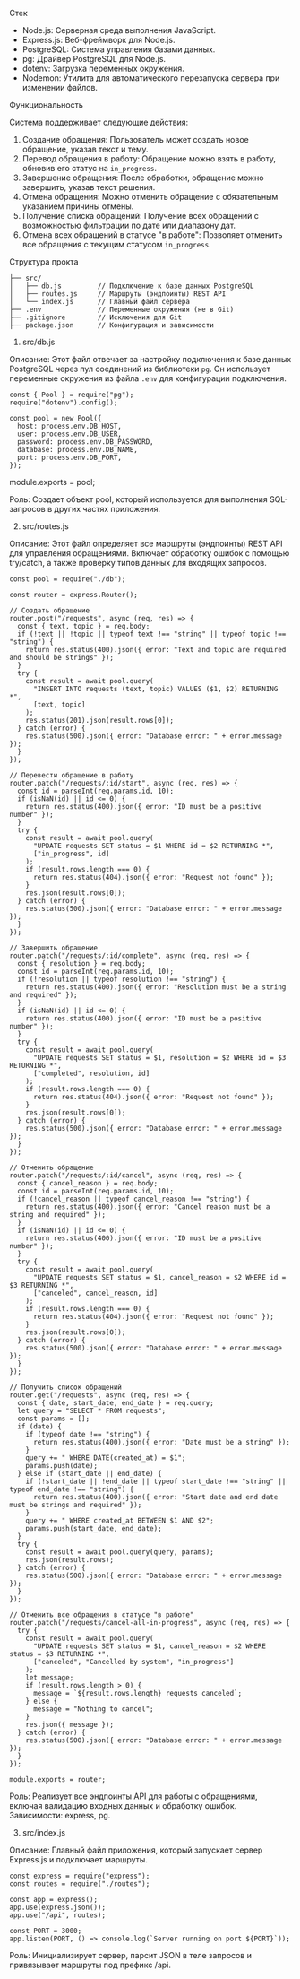 Стек

- Node.js: Серверная среда выполнения JavaScript.
- Express.js: Веб-фреймворк для Node.js.
- PostgreSQL: Система управления базами данных.
- pg: Драйвер PostgreSQL для Node.js.
- dotenv: Загрузка переменных окружения.
- Nodemon: Утилита для автоматического перезапуска сервера при изменении файлов.

Функциональность

Система поддерживает следующие действия:

1. Создание обращения: Пользователь может создать новое обращение, указав текст и тему.
2. Перевод обращения в работу: Обращение можно взять в работу, обновив его статус на `in_progress`.
3. Завершение обращения: После обработки, обращение можно завершить, указав текст решения.
4. Отмена обращения: Можно отменить обращение с обязательным указанием причины отмены.
5. Получение списка обращений: Получение всех обращений с возможностью фильтрации по дате или диапазону дат.
6. Отмена всех обращений в статусе "в работе": Позволяет отменить все обращения с текущим статусом `in_progress`.

Структура прокта
```
├── src/
│   ├── db.js         // Подключение к базе данных PostgreSQL
│   ├── routes.js     // Маршруты (эндпоинты) REST API
│   └── index.js      // Главный файл сервера
├── .env              // Переменные окружения (не в Git)
├── .gitignore        // Исключения для Git
├── package.json      // Конфигурация и зависимости
```

1. src/db.js

Описание: Этот файл отвечает за настройку подключения к базе данных PostgreSQL через пул соединений из библиотеки `pg`. Он использует переменные окружения из файла `.env` для конфигурации подключения.


```
const { Pool } = require("pg");
require("dotenv").config();

const pool = new Pool({
  host: process.env.DB_HOST,
  user: process.env.DB_USER,
  password: process.env.DB_PASSWORD,
  database: process.env.DB_NAME,
  port: process.env.DB_PORT,
});
```
module.exports = pool;

Роль: Создает объект pool, который используется для выполнения SQL-запросов в других частях приложения.


 2. src/routes.js

Описание: Этот файл определяет все маршруты (эндпоинты) REST API для управления обращениями. Включает обработку ошибок с помощью try/catch, а также проверку типов данных для входящих запросов.

```const express = require("express");
const pool = require("./db");

const router = express.Router();

// Создать обращение
router.post("/requests", async (req, res) => {
  const { text, topic } = req.body;
  if (!text || !topic || typeof text !== "string" || typeof topic !== "string") {
    return res.status(400).json({ error: "Text and topic are required and should be strings" });
  }
  try {
    const result = await pool.query(
      "INSERT INTO requests (text, topic) VALUES ($1, $2) RETURNING *",
      [text, topic]
    );
    res.status(201).json(result.rows[0]);
  } catch (error) {
    res.status(500).json({ error: "Database error: " + error.message });
  }
});

// Перевести обращение в работу
router.patch("/requests/:id/start", async (req, res) => {
  const id = parseInt(req.params.id, 10);
  if (isNaN(id) || id <= 0) {
    return res.status(400).json({ error: "ID must be a positive number" });
  }
  try {
    const result = await pool.query(
      "UPDATE requests SET status = $1 WHERE id = $2 RETURNING *",
      ["in_progress", id]
    );
    if (result.rows.length === 0) {
      return res.status(404).json({ error: "Request not found" });
    }
    res.json(result.rows[0]);
  } catch (error) {
    res.status(500).json({ error: "Database error: " + error.message });
  }
});

// Завершить обращение
router.patch("/requests/:id/complete", async (req, res) => {
  const { resolution } = req.body;
  const id = parseInt(req.params.id, 10);
  if (!resolution || typeof resolution !== "string") {
    return res.status(400).json({ error: "Resolution must be a string and required" });
  }
  if (isNaN(id) || id <= 0) {
    return res.status(400).json({ error: "ID must be a positive number" });
  }
  try {
    const result = await pool.query(
      "UPDATE requests SET status = $1, resolution = $2 WHERE id = $3 RETURNING *",
      ["completed", resolution, id]
    );
    if (result.rows.length === 0) {
      return res.status(404).json({ error: "Request not found" });
    }
    res.json(result.rows[0]);
  } catch (error) {
    res.status(500).json({ error: "Database error: " + error.message });
  }
});

// Отменить обращение
router.patch("/requests/:id/cancel", async (req, res) => {
  const { cancel_reason } = req.body;
  const id = parseInt(req.params.id, 10);
  if (!cancel_reason || typeof cancel_reason !== "string") {
    return res.status(400).json({ error: "Cancel reason must be a string and required" });
  }
  if (isNaN(id) || id <= 0) {
    return res.status(400).json({ error: "ID must be a positive number" });
  }
  try {
    const result = await pool.query(
      "UPDATE requests SET status = $1, cancel_reason = $2 WHERE id = $3 RETURNING *",
      ["canceled", cancel_reason, id]
    );
    if (result.rows.length === 0) {
      return res.status(404).json({ error: "Request not found" });
    }
    res.json(result.rows[0]);
  } catch (error) {
    res.status(500).json({ error: "Database error: " + error.message });
  }
});

// Получить список обращений
router.get("/requests", async (req, res) => {
  const { date, start_date, end_date } = req.query;
  let query = "SELECT * FROM requests";
  const params = [];
  if (date) {
    if (typeof date !== "string") {
      return res.status(400).json({ error: "Date must be a string" });
    }
    query += " WHERE DATE(created_at) = $1";
    params.push(date);
  } else if (start_date || end_date) {
    if (!start_date || !end_date || typeof start_date !== "string" || typeof end_date !== "string") {
      return res.status(400).json({ error: "Start date and end date must be strings and required" });
    }
    query += " WHERE created_at BETWEEN $1 AND $2";
    params.push(start_date, end_date);
  }
  try {
    const result = await pool.query(query, params);
    res.json(result.rows);
  } catch (error) {
    res.status(500).json({ error: "Database error: " + error.message });
  }
});

// Отменить все обращения в статусе "в работе"
router.patch("/requests/cancel-all-in-progress", async (req, res) => {
  try {
    const result = await pool.query(
      "UPDATE requests SET status = $1, cancel_reason = $2 WHERE status = $3 RETURNING *",
      ["canceled", "Cancelled by system", "in_progress"]
    );
    let message;
    if (result.rows.length > 0) {
      message = `${result.rows.length} requests canceled`;
    } else {
      message = "Nothing to cancel";
    }
    res.json({ message });
  } catch (error) {
    res.status(500).json({ error: "Database error: " + error.message });
  }
});

module.exports = router;
```
Роль: Реализует все эндпоинты API для работы с обращениями, включая валидацию входных данных и обработку ошибок.
Зависимости: express, pg.

3. src/index.js

Описание: Главный файл приложения, который запускает сервер Express.js и подключает маршруты.

```
const express = require("express");
const routes = require("./routes");

const app = express();
app.use(express.json());
app.use("/api", routes);

const PORT = 3000;
app.listen(PORT, () => console.log(`Server running on port ${PORT}`));
```
Роль: Инициализирует сервер, парсит JSON в теле запросов и привязывает маршруты под префикс /api.
